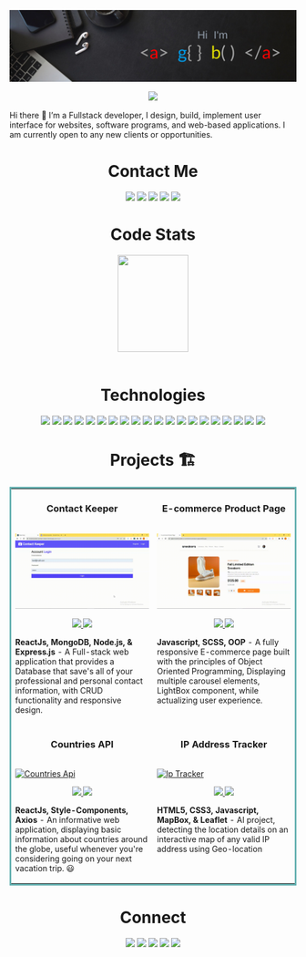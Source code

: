 ![Agba's GitHub Banner](./assets/Agbabannerimage.png)

<p align="center">
    <img src="https://readme-typing-svg.herokuapp.com?size=35&duration=5500&color=00a6fb&vCenter=true&center=true&width=460&lines=I'm+Emmanuel+Agba;Software+Engineer">
<br>

Hi there 👋 I’m a Fullstack developer, I design, build, implement user interface for websites, software programs, and web-based applications. I am currently open to any new clients or opportunities.

<!-- SOCIALS -->
<h1 align="center">Contact Me</h1>
  <p align="center">   
    <a href="https://emmanuelagba-c9e45.web.app/"><img src="https://img.shields.io/badge/LinkedIn-0093dd?style=plastic&logo=react&logoColor=ffffff" height=22></a>
    <a href="https://www.linkedin.com/in/emmanuel-agba/"><img src="https://img.shields.io/badge/LinkedIn-0093dd?style=plastic&logo=linkedin" height=22></a>
    <a href="mailto:tracemycodes@gmail.com"><img src="https://img.shields.io/badge/Email-0093dd?style=plastic&logo=gmail&logoColor=ffffff" height=22></a>
    <a href="https://twitter.com/trace__it"><img src="https://img.shields.io/badge/Twitter-0093dd?&style=plastic&logo=twitter&logoColor=ffffff" height=22></a>   
    <a href="https://www.codewars.com/users/tracemycodes"><img src="https://img.shields.io/badge/Codewars-0093dd?style=plastic&logo=Codewars&logoColor=ffffff" height=22></a>
  </p>

  <!-- Stats -->
<h1 align="center">Code Stats</h1>
<div align="center">
 <img width="49.5%" height="170px" src="http://github-readme-streak-stats.herokuapp.com?user=tracemycodes&theme=react&date_format=M%20j%5B%2C%20Y%5D&fire=FFFEFE&currStreakNum=FFFEFE&dates=FFFEFE&background=0D1117&ring=00a6fb&sideNums=FFFEFE" />
</div>
</br>

<h1 align="center">Technologies</h1>
   <p align="center">
      <img src="https://img.shields.io/badge/HTML5-0093dd?style=plastic&logo=html5&logoColor=ffffff" height=22>
      <img src="https://img.shields.io/badge/CSS3-0093dd?style=plastic&logo=css3&logoColor=2388C3&logoColor=ffffff" height=22>
      <img src="https://img.shields.io/badge/SaSS-0093dd?style=plastic&logo=sass&logoColor=ffffff" height=22>
      <img src="https://img.shields.io/badge/Bootstrap-0093dd?style=plastic&logo=bootstrap&logoColor=ffffff" height=22>
      <img src="https://img.shields.io/badge/JavaScript-0093dd?style=plastic&logo=javascript&logoColor=ffffff" height=22>
      <img src="https://img.shields.io/badge/Node.js-0093dd?style=plastic&logo=nodedotjs&logoColor=ffffff" height=22>
      <img src="https://img.shields.io/badge/React-0093dd?style=plastic&logo=react&logoColor=ffffff" height=22>
      <img src="https://img.shields.io/badge/Express.js-0093dd?style=plastic&logo=express&logoColor=ffffff" height=22>
      <img src="https://img.shields.io/badge/MongoDB-0093dd?style=plastic&logo=mongodb&logoColor=ffffff" height=22>
      <img src="https://img.shields.io/badge/Linear-0093dd?style=plastic&logo=linear&logoColor=ffffff" height=22>
      <img src="https://img.shields.io/badge/Redux-0093dd?style=plastic&logo=redux&logoColor=ffffff" height=22>
      <img src="https://img.shields.io/badge/Typescript-0093dd?style=plastic&logo=typescript&logoColor=ffffff" height=22>
      <img src="https://img.shields.io/badge/Figma-0093dd?style=plastic&logo=figma&logoColor=ffffff" height=22>
      <img src="https://img.shields.io/badge/Json-0093dd?style=plastic&logo=json&logoColor=ffffff" height=22>
      <img src="https://img.shields.io/badge/Visual_Studio-0093dd?style=plastic&logo=visual%20studio&logoColor=ffffff" height=22>
      <img src="https://img.shields.io/badge/GIT-0093dd?style=plastic&logo=git&logoColor=ffffff" height=22>
      <img src="https://img.shields.io/badge/Firebase-0093dd?style=plastic&logo=firebase&logoColor=ffffff" height=22>
      <img src="https://img.shields.io/badge/AWS-0093dd?style=plastic&logo=amazon&logoColor=ffffff" height=22>
      <img src="https://img.shields.io/badge/Webpack-0093dd?style=plastic&logo=webpack" height=22>
      <img src="https://img.shields.io/badge/Jira-0093dd?style=plastic&logo=jiraSoftware" height=22>
    </p>

<h1 align="center">Projects &#127959</h1>
<table bordercolor="#66b2b2">  
  <tr>
    <td width="50%" valign="top">
      <h3 align="center">Contact Keeper</h3>
        <br />
        <a target="_blank" href="">
            <img src="./assets/contact_keeper.gif" width="100%" alt="Contact Keeper"/>
        </a>
        <br />
        <p align="center">
          
  <a href="https://github.com/tracemycodes/fullstack_contact_keeper_webapp" target="_blank">
    <img src="https://img.shields.io/static/v1?label=|&message=REPO&color=23555f&style=plastic&logo=github&logo-color=white"/>
  </a>  
  <a href="https://tracemycodes-contact-keeper.herokuapp.com" target="_blank">
    <img src="https://img.shields.io/static/v1?label=|&message=WEBSITE&color=cdf998&style=plastic&logo=wordpress&logo-color=white"/>
  </a>
      </p>
        <p><strong>ReactJs, MongoDB, Node.js, & Express.js</strong> - A Full-stack web application that provides a Database that save's all of your professional and personal contact information, with CRUD functionality and responsive design.</p>
    </td>
    <td width="50%" valign="top">
      <h3 align="center">E-commerce Product Page</h3>
        <br />
      <a target="_blank" href="https://agba-tracemycodes-e-commerce-product-page.netlify.app/">
            <img src="./assets/product_page.gif" width="100%"  alt="Rigley 2"/>
        </a>
        <br />
        <p align="center">
          
  <a href="https://github.com/tracemycodes/E-commerce-product-page" target="_blank">
    <img src="https://img.shields.io/static/v1?label=|&message=REPO&color=23555f&style=plastic&logo=github&logo-color=white"/>
  </a>
  <a href="https://agba-tracemycodes-e-commerce-product-page.netlify.app/" target="_blank">
    <img src="https://img.shields.io/static/v1?label=|&message=WEBSITE&color=cdf998&style=plastic&logo=wordpress&logo-color=white"/>
  </a>
      </p>
        <p><strong>Javascript, SCSS, OOP</strong> - A fully responsive E-commerce page built with the principles of Object Oriented Programming, Displaying multiple carousel elements, LightBox component, while actualizing user experience.</p>
    </td>
  </tr>
  
  <tr>
    <td width="50%" valign="top">
      <h3 align="center">Countries API</h3>
      <br />
        <a target="_blank" href="https://app.netlify.com/sites/agba-countries-api">
          <img src="./assets/countries_api.gif" width="100%" alt="Countries Api"/>
        </a>
      <br />
        <p align="center">
  <a href="https://github.com/tracemycodes/countries_api_info_reactapp" target="_blank">
    <img src="https://img.shields.io/static/v1?label=|&message=REPO&color=23555f&style=plastic&logo=github&logo-color=white"/>
  </a>
  <a href="https://app.netlify.com/sites/agba-countries-api" target="_blank">
    <img src="https://img.shields.io/static/v1?label=|&message=WEBSITE&color=cdf998&style=plastic&logo=wordpress&logo-color=white"/>
  </a>
      </p>
        <p><strong>ReactJs, Style-Components, Axios</strong> - An informative web application, displaying basic information about countries around the globe, useful whenever you're considering going on your next vacation trip. 	&#128515;</p>
    </td>
    <td width="50%" valign="top">
      <h3 align="center">IP Address Tracker</h3>
        <br />
        <a target="_blank" href="https://agba-tracemycodes-ip-address-tracker.netlify.app/">
          <img src="./assets/ipaddress.gif" width="100%" alt="Ip Tracker"/>
        </a>
        <br />
        <p align="center">
          
  <a href="https://github.com/tracemycodes/IP-Address-Tracker" target="_blank">
    <img src="https://img.shields.io/static/v1?label=|&message=REPO&color=23555f&style=plastic&logo=github&logo-color=white"/>
  </a>
  <a href="https://agba-tracemycodes-ip-address-tracker.netlify.app/" target="_blank">
    <img src="https://img.shields.io/static/v1?label=|&message=WEBSITE&color=cdf998&style=plastic&logo=wordpress&logo-color=white"/>
  </a>
      </p>
        <p><strong>HTML5, CSS3, Javascript, MapBox, & Leaflet</strong> - AI project, detecting the location details on an interactive map of any valid IP address using Geo-location</p>
    </td>
  </tr>
</table>

<h1 align="center">Connect</h1>
  <p align="center">   
    <a href="https://emmanuelagba-c9e45.web.app/"><img src="https://img.shields.io/badge/LinkedIn-0093dd?style=plastic&logo=react&logoColor=ffffff" height=22></a>
    <a href="https://www.linkedin.com/in/emmanuel-agba/"><img src="https://img.shields.io/badge/LinkedIn-0093dd?style=plastic&logo=linkedin" height=22></a>
    <a href="mailto:tracemycodes@gmail.com"><img src="https://img.shields.io/badge/Email-0093dd?style=plastic&logo=gmail&logoColor=ffffff" height=22></a>
    <a href="https://twitter.com/trace__it"><img src="https://img.shields.io/badge/Twitter-0093dd?&style=plastic&logo=twitter&logoColor=ffffff" height=22></a>   
    <a href="https://www.codewars.com/users/tracemycodes"><img src="https://img.shields.io/badge/Codewars-0093dd?style=plastic&logo=Codewars&logoColor=ffffff" height=22></a>
  </p>
